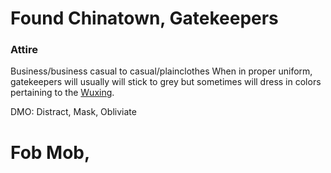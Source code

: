 # Found Chinatown, Gatekeepers
### Attire
Business/business casual to casual/plainclothes
When in proper uniform, gatekeepers will usually will stick to grey but sometimes will dress in colors pertaining to the [Wuxing](https://en.wikipedia.org/wiki/Color_in_Chinese_culture).

DMO: Distract, Mask, Obliviate

# Fob Mob, 